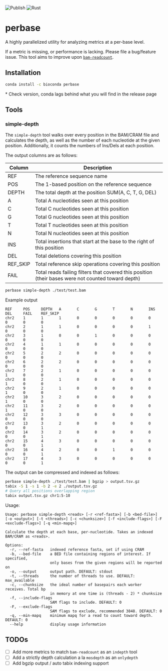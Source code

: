![Publish](https://github.com/sstadick/perbase/workflows/Publish/badge.svg)
![Rust](https://github.com/sstadick/perbase/workflows/Rust/badge.svg)
# perbase

A highly parallelized utility for analyzing metrics at a per-base level.

If a metric is missing, or performance is lacking. Please file a bug/feature issue. This tool aims to improve upon [`bam-readcount`](https://github.com/genome/bam-readcount).

## Installation

```bash
conda install -c bioconda perbase
```

\* Check version, conda lags behind what you will find in the release page

## Tools

### simple-depth

The `simple-depth` tool walks over every position in the BAM/CRAM file and calculates the depth, as well as the number of each nucleotide at the given position. Additionally, it counts the numbers of Ins/Dels at each position.

The output columns are as follows:

| Column   | Description                                                                                        |
| -------- | -------------------------------------------------------------------------------------------------- |
| REF      | The reference sequence name                                                                        |
| POS      | The 1-based position on the reference sequence                                                     |
| DEPTH    | The total depth at the position SUM(A, C, T, G, DEL)                                               |
| A        | Total A nucleotides seen at this position                                                          |
| C        | Total C nucleotides seen at this position                                                          |
| G        | Total G nucleotides seen at this position                                                          |
| T        | Total T nucleotides seen at this position                                                          |
| N        | Total N nucleotides seen at this position                                                          |
| INS      | Total insertions that start at the base to the right of this position                              |
| DEL      | Total deletions covering this position                                                             |
| REF_SKIP | Total reference skip operations covering this position                                             |
| FAIL     | Total reads failing filters that covered this position (their bases were not counted toward depth) |

```bash
perbase simple-depth ./test/test.bam
```

Example output

```text
REF     POS     DEPTH   A       C       G       T       N       INS     DEL     FAIL    REF_SKIP
chr2    1       1       1       0       0       0       0       0       0       0       0
chr2    2       1       1       0       0       0       0       1       0       0       0
chr2    3       1       0       0       1       0       0       0       0       0       0
chr2    4       1       1       0       0       0       0       0       0       0       0
chr2    5       2       2       0       0       0       0       0       0       0       0
chr2    6       2       2       0       0       0       0       0       0       0       0
chr2    7       2       1       0       0       0       0       0       1       0       0
chr2    8       2       1       0       0       0       0       0       1       0       0
chr2    9       2       1       0       0       0       0       0       1       0       0
chr2    10      3       2       0       0       0       0       0       1       0       0
chr2    11      3       2       0       0       0       0       0       1       0       0
chr2    12      3       3       0       0       0       0       0       0       0       0
chr2    13      3       2       0       0       0       0       0       0       0       1
chr2    14      3       2       0       0       0       0       0       0       0       1
chr2    15      4       3       0       0       0       0       0       0       0       1
chr2    16      4       2       0       0       1       0       0       0       0       1
chr2    17      4       3       0       0       0       0       0       0       0       1
```

The output can be compressed and indexed as follows:

```bash
perbase simple-depth ./test/test.bam | bgzip > output.tsv.gz
tabix -S 1 -s 1 -b 2 -e 2 ./output.tsv.gz
# Query all positions overlapping region
tabix output.tsv.gz chr1:5-10
```

Usage:

```text
Usage: perbase simple-depth <reads> [-r <ref-fasta>] [-b <bed-file>] [-o <output>] [-t <threads>] [-c <chunksize>] [-f <include-flags>] [-F <exclude-flags>] [-q <min-mapq>]

Calculate the depth at each base, per-nucleotide. Takes an indexed BAM/CRAM as <reads>.

Options:
  -r, --ref-fasta   indexed reference fasta, set if using CRAM
  -b, --bed-file    a BED file containing regions of interest. If specified,
                    only bases from the given regions will be reported on
  -o, --output      output path. DEFAULT: stdout
  -t, --threads     the number of threads to use. DEFAULT: max_available
  -c, --chunksize   the ideal number of basepairs each worker receives. Total bp
                    in memory at one time is (threads - 2) * chunksize
  -f, --include-flags
                    SAM flags to include. DEFAULT: 0
  -F, --exclude-flags
                    SAM flags to exclude, recommended 3848. DEFAULT: 0
  -q, --min-mapq    minimum mapq for a read to count toward depth. DEFAULT: 0
  --help            display usage information
```

## TODOs

- [ ] Add more metrics to match `bam-readcount` as an `indepth` tool
- [ ] Add a strictly depth calculation a la `mosdepth` as an `onlydepth`
- [ ] Add bgzip output / auto tabix indexing support
